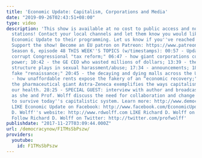 ```yaml
---
title: 'Economic Update: Capitalism, Corporations and Media'
date: "2019-09-26T02:43:51+08:00"
type: video
description: 'This show is available at no cost to public access and non-profit community
  stations! Contact your local channels and let them know you would like them to add
  Economic Update to their programming. Let us know if you''ve reached out: info(a)democracyatwork.info
  Support the show! Become an EU patron on Patreon: https://www.patreon.com/economicupdate
  Season 6, episode 48 THIS WEEK''S TOPICS (w/timestamps): 00:57 - Updates on the
  corrupt Congressional "tax reform;" 06:47 - how giant corporations continue to abuse
  power; 10:42 - the GE CEO who wasted millions of dollars; 13:39 - the role the corporate
  structure plays in sexual harassment/abuse; 17:34 - announcements; 18:40 - Detroit''s
  fake "renaissance;" 20:45 - the decaying and dying malls across the U.S., 22:29
  - how unaffordable rents expose the fakery of an “economic recovery;" 24:20 - how
  the pharmaceutical giant Astra-Zeneca exemplifies the ways capitalism endangers
  our health. 28:25 - SPECIAL GUEST: interview with author and broadcaster Laura Flanders,
  as she and Prof. Wolff discuss the need for collaboration and change within mass–media
  to survive today''s capitalistic system. Learn more: http://www.democracyatwork.info/economicupdate
  LIKE Economic Update on Facebook: http://www.facebook.com/EconomicUpdate Richard
  D. Wolff''s website: http://www.rdwolff.com LIKE Richard D. Wolff on Facebook: http://www.facebook.com/RichardDWolff
  Follow Richard D. Wolff on Twitter: http://twitter.com/profwolff'
publishdate: "2017-11-27T03:09:44.000Z"
url: /democracynow/F1TMsSbPszw/
providers:
  youtube:
    id: F1TMsSbPszw
---
```

